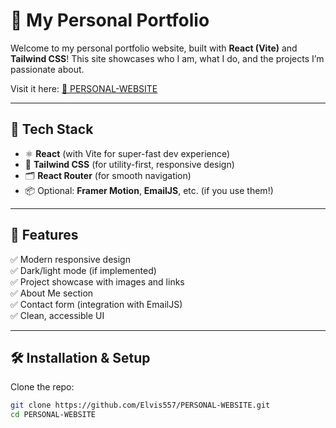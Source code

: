 # 🌟 My Personal Portfolio

Welcome to my personal portfolio website, built with **React (Vite)** and **Tailwind CSS**! This site showcases who I am, what I do, and the projects I’m passionate about.

Visit it here: [🔗 PERSONAL-WEBSITE](https://myportfoliosite-umber.vercel.app/)

---

## 🚀 Tech Stack

- ⚛️ **React** (with Vite for super-fast dev experience)  
- 🎨 **Tailwind CSS** (for utility-first, responsive design)  
- 🗂️ **React Router** (for smooth navigation)  
- 📦 Optional: **Framer Motion**, **EmailJS**, etc. (if you use them!)

---

## 📸 Features

✅ Modern responsive design  
✅ Dark/light mode (if implemented)  
✅ Project showcase with images and links  
✅ About Me section  
✅ Contact form (integration with EmailJS)  
✅ Clean, accessible UI

---

## 🛠️ Installation & Setup

Clone the repo:

```bash
git clone https://github.com/Elvis557/PERSONAL-WEBSITE.git
cd PERSONAL-WEBSITE
